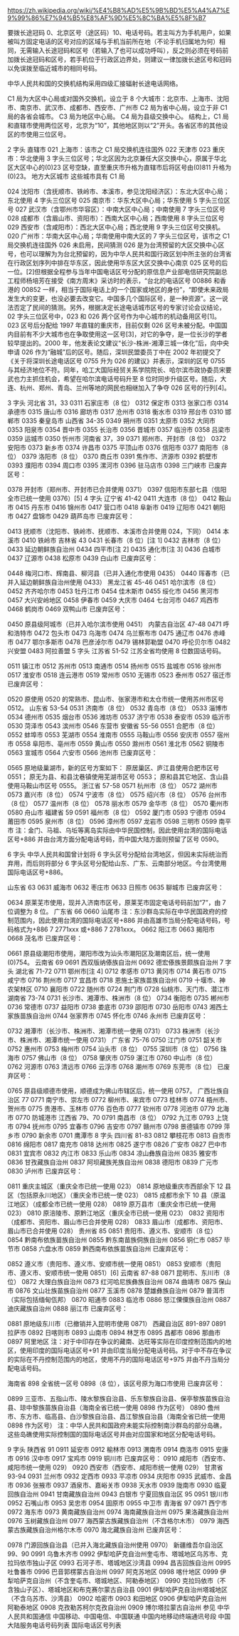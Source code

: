 https://zh.wikipedia.org/wiki/%E4%B8%AD%E5%9B%BD%E5%A4%A7%E9%99%86%E7%94%B5%E8%AF%9D%E5%8C%BA%E5%8F%B7

要拨长途冠码 0、北京区号（途区码）10、电话号码。若主叫方为手机用户，如果被叫方固定电话的区号对应的区域与手机当前所在地（不论手机归属地为何）相同，无需输入长途冠码和区号（若输入了也可以成功呼叫），反之则必须在号码前加拨长途冠码和区号，若手机位于行政区边界处，则建议一律加拨长途区号和冠码以免误拨至临近城市的相同号码。

中华人民共和国的交换机结构采用四级汇接辐射长途电话网络。

C1 局为大区中心局或对国外交换机，设立于 8 个大城市：北京市、上海市、沈阳市、南京市、武汉市、成都市、西安市、广州市
C2 局为省中心局，设立于非 C1 局的各省会城市。
C3 局为地区中心局。
C4 局为县级交换中心。
结构上，C1 局和直辖市使用两位区号，北京为“10”，其他地区则以“2”开头。各省区市的其他设区的市使用三位区号。

2 字头
直辖市
021 上海市：该市之 C1 局交换机连往国外
022 天津市
023 重庆市：华北使用 3 字头三位区号；华北区因为北京兼任大区交换中心，原属于华北区大区中心的(0)23 区号空缺，直至重庆市升格为直辖市后将区号由(0)811 升格为(0)23。
地方大区城市
这些城市具有 C1 局

024 沈阳市（含抚顺市、铁岭市、本溪市，参见沈阳经济区）：东北大区中心局；东北使用 4 字头三位区号
025 南京市：华东大区中心局；华东使用 5 字头三位区号
027 武汉市（含鄂州市华容区）：中南大区中心局；中南使用 7 字头三位区号
028 成都市（含眉山市、资阳市）：西南大区中心局；西南使用 8 字头三位区号
029 西安市（含咸阳市）：西北大区中心局；西北使用 9 字头三位区号交换机。
020 广州市：华南大区中心局；华南使用中南大区的 7 字头三位区号，该市之 C1 局交换机连往国外
026
未启用，民间猜测 026 是为台湾预留的大区交换中心区号，也可以理解为为台北预留的，因为中华人民共和国行政区划中所主张的台湾省在行政区划序列中排在华东区，因此使用华东区大区交换中心南京 025 区号的后一位。[2]但根据全程参与当年中国电话区号分配的原信息产业部电信研究院副总工程师杨培芳在接受《南方周末》采访时的表示，“台北的电话区号 00886 和香港的 00852 一样，相当于国际电话上的一个国家或地区的身份”，“即使未来政局发生大的变更，也没必要去改变它。中国多几个国际区号，是一种资源”。这一说法否定了民间的猜测。另外，根据决定长途电话城市区号的专家讨论会议结论，02 字头三位区号中，023 和 026 两个区号作为中心城市的机动备用区号[1]。023 区号后分配给 1997 年直辖的重庆市，目前仅剩 026 区号未被分配。中国国内目前有不少大城市也在争取使用这一区号[3]，对它的争夺，是一位长沙的学者较早提出的。2000 年，他发表论文建议“长沙-株洲-湘潭三城一体化”后，向中央申请 026 作为“融城”后的区号。随后，深圳民盟委员丁中在 2002 年初提交了《关于将深圳长途电话区号 0755 升为 026 的建议》并表示，深圳的区号 0755 与其经济地位不符。同年，哈工大国际经贸关系学院院长、哈尔滨市政协委员宋要武也力主抓住机会，希望在哈尔滨电话号码升至 8 位时同步升级区号。随后，大连、杭州、郑州、青岛、兰州等地的网民也相继加入了争夺 026 区号的行列[4]。

3 字头
河北省 31，33
0311 石家庄市（8 位）
0312 保定市
0313 张家口市
0314 承德市
0315 唐山市
0316 廊坊市
0317 沧州市
0318 衡水市
0319 邢台市
0310 邯郸市
0335 秦皇岛市
山西省 34-35
0349 朔州市
0351 太原市
0352 大同市
0353 阳泉市
0354 晋中市
0355 长治市
0356 晋城市
0357 临汾市
0358 吕梁市
0359 运城市
0350 忻州市
河南省 37，39
0371 郑州市、开封市（8 位）
0372 安阳市
0373 新乡市
0374 许昌市
0375 平顶山市
0376 信阳市
0377 南阳市（8 位）
0379 洛阳市（8 位）
0370 商丘市
0391 焦作市、济源市
0392 鹤壁市
0393 濮阳市
0394 周口市
0395 漯河市
0396 驻马店市
0398 三门峡市
已废弃区号：

0378 开封市（郑州市、开封市已合并使用 0371）
0397 信阳市东部七县（信阳全市已统一使用 0376）[5]
4 字头
辽宁省 41-42
0411 大连市（8 位）
0412 鞍山市
0415 丹东市
0416 锦州市
0417 营口市
0418 阜新市
0419 辽阳市
0421 朝阳市
0427 盘锦市
0429 葫芦岛市
已废弃区号：

0413 抚顺市（沈阳市、铁岭市、抚顺市、本溪市合并使用 024，下同）
0414 本溪市
0410 铁岭市
吉林省 43
0431 长春市（8 位）[注 1]
0432 吉林市（8 位）
0433 延边朝鲜族自治州
0434 四平市[注 2]
0435 通化市[注 3]
0436 白城市
0437 辽源市
0438 松原市
0439 白山市
已废弃区号：

0448 梅河口市、辉南县、柳河县（已并入通化市使用 0435）
0440 珲春市（已并入延边朝鲜族自治州使用 0433）
黑龙江省 45-46
0451 哈尔滨市（8 位）
0452 齐齐哈尔市
0453 牡丹江市
0454 佳木斯市
0455 绥化市
0456 黑河市
0457 大兴安岭地区
0458 伊春市
0459 大庆市
0464 七台河市
0467 鸡西市
0468 鹤岗市
0469 双鸭山市
已废弃区号：

0450 原县级阿城市（已并入哈尔滨市使用 0451）
内蒙古自治区 47-48
0471 呼和浩特市
0472 包头市
0473 乌海市
0474 乌兰察布市
0475 通辽市
0476 赤峰市
0477 鄂尔多斯市
0478 巴彦淖尔市
0479 锡林郭勒盟
0470 呼伦贝尔市
0482 兴安盟
0483 阿拉善盟
5 字头
江苏省 51-52
江苏全省均使用 8 位数固话号码。

0511 镇江市
0512 苏州市
0513 南通市
0514 扬州市
0515 盐城市
0516 徐州市
0517 淮安市
0518 连云港市
0519 常州市
0510 无锡市
0523 泰州市
0527 宿迁市
已废弃区号：

0520 原使用 0520 的常熟市、昆山市、张家港市和太仓市统一使用苏州市区号 0512。
山东省 53-54
0531 济南市（8 位）
0532 青岛市（8 位）
0533 淄博市
0534 德州市
0535 烟台市
0536 潍坊市
0537 济宁市
0538 泰安市
0539 临沂市
0530 菏泽市
0543 滨州市
0546 东营市
安徽省 55-56
0551 合肥市（8 位）
0552 蚌埠市
0553 芜湖市
0554 淮南市
0555 马鞍山市
0556 安庆市
0557 宿州市
0558 阜阳市、亳州市
0559 黄山市
0550 滁州市
0561 淮北市
0562 铜陵市
0563 宣城市
0564 六安市
0566 池州市
已废弃区号：

0565 原地级巢湖市，新的区号方案如下：
原居巢区、庐江县使用合肥市区号 0551；
原无为县、和县沈巷镇使用芜湖市区号 0553；
原和县其它地区、含山县使用马鞍山市区号 0555。
浙江省 57-58
0571 杭州市（8 位）
0572 湖州市
0573 嘉兴市（8 位）
0574 宁波市（8 位）
0575 绍兴市（8 位）
0576 台州市（8 位）
0577 温州市（8 位）
0578 丽水市
0579 金华市（8 位）
0570 衢州市
0580 舟山市
福建省 59
0591 福州市（8 位）
0592 厦门市
0593 宁德市
0594 莆田市
0595 泉州市（8 位）
0596 漳州市
0597 龙岩市
0598 三明市
0599 南平市
注：金门、马祖、乌坵等离岛实际由中华民国控制，因此使用台湾的国际电话区号+886 并由台湾方面分配电话号码，而中国大陆方面则预留了区号 0590。

6 字头
中华人民共和国曾计划将 6 字头区号分配给台湾地区，但因未实际统治而弃用，而后则将部分 6 字头区号分配给山东、广东、云南部分地区。今台湾使用国际电话区号+886。

山东省 63
0631 威海市
0632 枣庄市
0633 日照市
0635 聊城市
已废弃区号：

0634 原莱芜市使用，现并入济南市区号，原莱芜市固定电话号码前加“7”，由 7 位调整为 8 位。
广东省 66
0660 汕尾市
注：东沙群岛实际在中华民国政府的控制范围内，因此使用台湾的国际电话区号+886 并由高雄市当局分配电话号码，号码格式为+886 7 2771xxx 或+886 7 2781xxx。
0662 阳江市
0663 揭阳市
0668 茂名市
已废弃区号：

0661 原县级潮阳市使用，潮阳市改为汕头市潮阳区及潮南区后，统一使用(0)754。
云南省 69
0691 西双版纳傣族自治州
0692 德宏傣族景颇族自治州
7 字头
湖北省 71-72
0711 鄂州市[注 4]
0712 孝感市
0713 黄冈市
0714 黄石市
0715 咸宁市
0716 荆州市
0717 宜昌市
0718 恩施土家族苗族自治州
0719 十堰市、神农架林区
0710 襄阳市
0722 随州市
0724 荆门市
0728 仙桃市、天门市、潜江市
湖南省 73-74
0731 长沙市、湘潭市、株洲市（8 位）
0734 衡阳市
0735 郴州市
0736 常德市
0737 益阳市
0738 娄底市
0739 邵阳市
0730 岳阳市
0743 湘西土家族苗族自治州
0744 张家界市
0745 怀化市
0746 永州市
已废弃区号：

0732 湘潭市（长沙市、株洲市、湘潭市统一使用 0731）
0733 株洲市（长沙市、株洲市、湘潭市统一使用 0731）
广东省 75-76
0750 江门市
0751 韶关市
0752 惠州市
0753 梅州市
0754 汕头市（8 位）
0755 深圳市（8 位）
0756 珠海市
0757 佛山市（8 位）
0758 肇庆市
0759 湛江市
0760 中山市（8 位）
0762 河源市
0763 清远市
0766 云浮市
0768 潮州市
0769 东莞市（8 位）
已废弃区号：

0765 原县级顺德市使用，顺德成为佛山市辖区后，统一使用 0757。
广西壮族自治区 77
0771 南宁市、崇左市
0772 柳州市、来宾市
0773 桂林市
0774 梧州市、贺州市
0775 贵港市、玉林市
0776 百色市
0777 钦州市
0778 河池市
0779 北海市
0770 防城港市
江西省 79、70
0791 南昌市（8 位）
0792 九江市
0793 上饶市
0794 抚州市
0795 宜春市
0796 吉安市
0797 赣州市
0798 景德镇市
0799 萍乡市
0790 新余市
0701 鹰潭市
8 字头
四川省 81-83
0812 攀枝花市
0813 自贡市
0816 绵阳市
0817 南充市
0818 达州市
0825 遂宁市
0826 广安市
0827 巴中市
0831 宜宾市
0832 内江市
0833 乐山市
0834 凉山彝族自治州
0835 雅安市
0836 甘孜藏族自治州
0837 阿坝藏族羌族自治州
0838 德阳市
0839 广元市
0830 泸州市
已废弃区号：

0811 重庆主城区（重庆全市已统一使用 023）
0814 原地级重庆市西部余下 12 县区（包括原永川地区）（重庆全市已统一使 023）
0815 成都市余下 10 县（原温江地区）（成都全市已统一使用 028）
0819 原万县市（重庆全市已统一使用 023）
0810 原涪陵市、原黔江地区（重庆全市已统一使用 023）
0832 资阳市（成都市、资阳市、眉山市已合并使用 028）
0833 眉山市（成都市、资阳市、眉山市已合并使用 028）
贵州省 85
0851 贵阳市、遵义市、安顺市（8 位）
0854 黔南布依族苗族自治州
0855 黔东南苗族侗族自治州
0856 铜仁市
0857 毕节市
0858 六盘水市
0859 黔西南布依族苗族自治州
已废弃区号：

0852 遵义市（贵阳市、遵义市、安顺市统一使用 0851）
0853 安顺市（贵阳市、遵义市、安顺市统一使用 0851）[6]
云南省 87-88
0871 昆明市、东川市（8 位）
0872 大理白族自治州
0873 红河哈尼族彝族自治州
0874 曲靖市
0875 保山市
0876 文山壮族苗族自治州
0877 玉溪市
0878 楚雄彝族自治州
0879 普洱市（实际包括缅甸佤邦）
0870 昭通市
0883 临沧市
0886 怒江傈僳族自治州
0887 迪庆藏族自治州
0888 丽江市
已废弃区号：

0881 原地级东川市（已撤销并入昆明市使用 0871）
西藏自治区 891-897
0891 拉萨市
0892 日喀则市
0893 山南市
0894 林芝市
0895 昌都市
0896 那曲市
0897 阿里地区
注：对于中印存在争议的藏南、达旺等实际在印度控制范围内的地区，使用印度的国际电话区号+91 并由印度当局分配电话号码。对于中不存在争议的实际在不丹控制范围内的地区，使用不丹的国际电话区号+975 并由不丹当局分配电话号码。

海南省 898
全省统一区号 0898（8 位），该区号原为海口市使用
已废弃区号：

0899 三亚市、五指山市、陵水黎族自治县、乐东黎族自治县、保亭黎族苗族自治县、琼中黎族苗族自治县（海南全省已统一使用 0898 作为区号）
0890 儋州市、东方市、临高县、白沙黎族自治县、昌江黎族自治县（海南全省已统一使用 0898 作为区号）
注：中华人民共和国政府未能实际控制南沙群岛的部分岛礁，这些岛礁使用实际控制国的国际电话区号并由对应国家和地区分配电话号码。

9 字头
陕西省 91
0911 延安市
0912 榆林市
0913 渭南市
0914 商洛市
0915 安康市
0916 汉中市
0917 宝鸡市
0919 铜川市
已废弃区号：
0910 咸阳市（西安市、咸阳市统一使用 029）
0920 西安市（西安市、咸阳市统一使用 029）
甘肃省 93-94
0931 兰州市
0932 定西市
0933 平凉市
0934 庆阳市
0935 武威市、金昌市
0936 张掖市
0937 酒泉市、嘉峪关市
0938 天水市
0939 陇南市
0930 临夏回族自治州
0941 甘南藏族自治州
0943 白银市
宁夏回族自治区 95
0951 银川市
0952 石嘴山市
0953 吴忠市
0954 固原市
0955 中卫市
青海省 97
0971 西宁市
0972 海东市
0973 黄南藏族自治州
0974 海南藏族自治州
0975 果洛藏族自治州
0976 玉树藏族自治州
0977 海西蒙古族藏族自治州（不含格尔木市）
0979 海西蒙古族藏族自治州格尔木市
0970 海北藏族自治州
已废弃区号：

0978 门源回族自治县（已并入海北藏族自治州使用 0970）
新疆维吾尔自治区 99、90
0991 乌鲁木齐市
0992 伊犁哈萨克自治州奎屯市、塔城地区乌苏市、克拉玛依市独山子区
0993 石河子市、塔城地区沙湾县
0994 昌吉回族自治州
0995 吐鲁番市
0996 巴音郭楞蒙古自治州
0997 阿克苏地区
0998 喀什地区
0999 伊犁哈萨克自治州（不含奎屯市、塔城地区、阿勒泰地区）
0990 克拉玛依市（不含独山子区）、塔城地区和布克赛尔蒙古自治县
0901 伊犁哈萨克自治州塔城地区（不含乌苏市、沙湾县）
0902 哈密市
0903 和田地区
0906 伊犁哈萨克自治州阿勒泰地区
0908 克孜勒苏柯尔克孜自治州
0909 博尔塔拉蒙古自治州
参见
中华人民共和国通信
中国移动、中国电信、中国联通
中国内地移动终端通讯号段
中国大陆服务电话号码列表
国际电话区号列表

